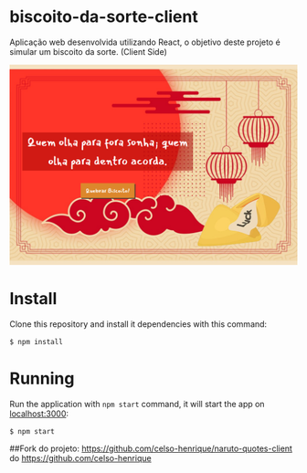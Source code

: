 # biscoito-da-sorte-client
Aplicação web desenvolvida utilizando React, o objetivo deste projeto é simular um biscoito da sorte. (Client Side)

![screenshot](screenshot.png?raw=true "screenshot")

# Install
Clone this repository and install it dependencies with this command:
```sh
$ npm install
```

# Running
Run the application with `npm start` command, it will start the app on [localhost:3000](http://localhost:3000):
```sh
$ npm start
```

##Fork do projeto: https://github.com/celso-henrique/naruto-quotes-client do https://github.com/celso-henrique
